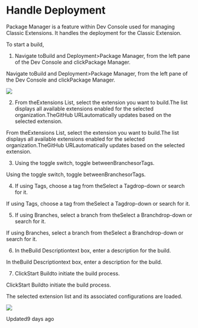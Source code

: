 # Handle Deployment

Package Manager is a feature within Dev Console used for managing Classic Extensions. It handles the deployment for the Classic Extension.

To start a build,

1. Navigate toBuild and Deployment>Package Manager,  from the left pane of the Dev Console and clickPackage Manager.

Navigate toBuild and Deployment>Package Manager,  from the left pane of the Dev Console and clickPackage Manager.

![](https://files.readme.io/b60e705b711199e2f8f10226a81b7ae63ee74a3755d5db65640351c131721f67-packet_manager.png)

2. From theExtensions List, select the extension you want to build.The list displays all available extensions enabled for the selected organization.TheGitHub URLautomatically updates based on the selected extension.

From theExtensions List, select the extension you want to build.The list displays all available extensions enabled for the selected organization.TheGitHub URLautomatically updates based on the selected extension.

3. Using the toggle switch, toggle betweenBranchesorTags.

Using the toggle switch, toggle betweenBranchesorTags.

4. If using Tags, choose a tag from theSelect a Tagdrop-down or search for it.

If using Tags, choose a tag from theSelect a Tagdrop-down or search for it.

5. If using Branches, select a branch from theSelect a Branchdrop-down or search for it.

If using Branches, select a branch from theSelect a Branchdrop-down or search for it.

6. In theBuild Descriptiontext box, enter a description for the build.

In theBuild Descriptiontext box, enter a description for the build.

7. ClickStart Buildto initiate the build process.

ClickStart Buildto initiate the build process.

The selected extension list and its associated configurations are loaded.

![](https://files.readme.io/f37a776095578c2c3dab9f34b5ba083f1f604fa6606193df55cb264cf7f7c556-package_manager_start_build.gif)

Updated9 days ago